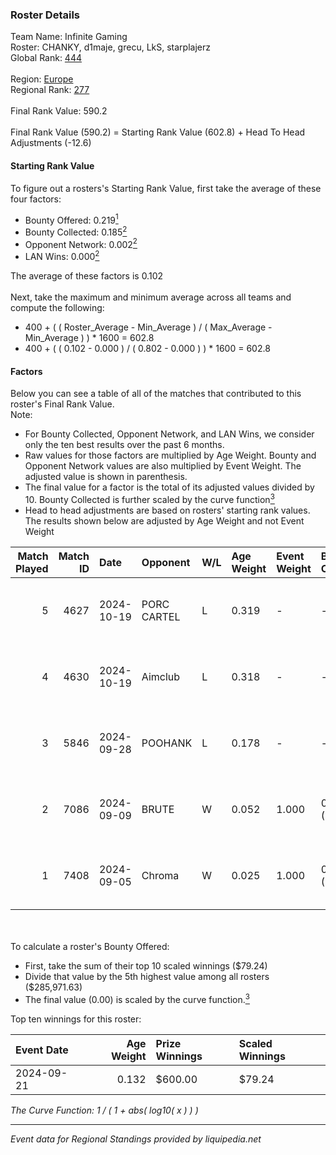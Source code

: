 ### Roster Details<br />
Team Name: Infinite Gaming<br />
Roster: CHANKY, d1maje, grecu, LkS, starplajerz<br />
Global Rank: [444](../../standings_global_2025_02_28.md)<br />
<br />
Region: [Europe]( ../../standings_europe_2025_02_28.md)<br />
Regional Rank: [277]( ../../standings_europe_2025_02_28.md)<br />
<br />
Final Rank Value:  590.2<br />
<br />
Final Rank Value (590.2) = Starting Rank Value (602.8) + Head To Head Adjustments (-12.6)<br />

#### Starting Rank Value<br />
To figure out a rosters's Starting Rank Value, first take the average of these four factors:<br />
- Bounty Offered: 0.219[<sup>1</sup>](#table2)
- Bounty Collected: 0.185[<sup>2</sup>](#table1)
- Opponent Network: 0.002[<sup>2</sup>](#table1)
- LAN Wins: 0.000[<sup>2</sup>](#table1)

The average of these factors is 0.102<br />
<br />
Next, take the maximum and minimum average across all teams and compute the following:<br />
- 400 + ( ( Roster_Average - Min_Average ) / ( Max_Average - Min_Average ) ) * 1600 = 602.8
- 400 + ( ( 0.102 - 0.000 ) / ( 0.802 - 0.000 ) ) * 1600 = 602.8


#### Factors<br />
Below you can see a table of all of the matches that contributed to this roster's Final Rank Value.<br />
Note:<br />

- For Bounty Collected, Opponent Network, and LAN Wins, we consider only the ten best results over the past 6 months.
- Raw values for those factors are multiplied by Age Weight. Bounty and Opponent Network values are also multiplied by Event Weight. The adjusted value is shown in parenthesis.
- The final value for a factor is the total of its adjusted values divided by 10. Bounty Collected is further scaled by the curve function[<sup>3</sup>](#curveFunction)
- Head to head adjustments are based on rosters' starting rank values. The results shown below are adjusted by Age Weight and not Event Weight
<span id="table1"></span><br />


| Match Played | Match ID | Date       | Opponent    | W/L | Age Weight | Event Weight | Bounty Collected | Opponent Network | LAN Wins  | H2H Adj. | Roster                                   |
| -: | -: | :- | :- | :- | :- | :- | :- | :- | :- | -: | :- |
|            5 |     4627 | 2024-10-19 | PORC CARTEL | L   | 0.319      | -            | -                | -                | -         |    -4.82 | CHANKY, d1maje, grecu, LkS, starplajerz  |
|            4 |     4630 | 2024-10-19 | Aimclub     | L   | 0.318      | -            | -                | -                | -         |    -6.60 | CHANKY, d1maje, grecu, LkS, starplajerz  |
|            3 |     5846 | 2024-09-28 | POOHANK     | L   | 0.178      | -            | -                | -                | -         |    -2.93 | CHANKY, d1maje, grecu, LkS, starplajerz  |
|            2 |     7086 | 2024-09-09 | BRUTE       | W   | 0.052      | 1.000        | 0.005 (0.000)    | 0.371 (0.019)    | 0 (0.000) |     1.24 | CHANKY, d1maje, mhN1, starplajerz, zewts |
|            1 |     7408 | 2024-09-05 | Chroma      | W   | 0.025      | 1.000        | 0.006 (0.000)    | 0.102 (0.003)    | 0 (0.000) |     0.53 | CHANKY, d1maje, mhN1, starplajerz, zewts |

<br />
<span id="table2"></span><br />
To calculate a roster's Bounty Offered:<br />

- First, take the sum of their top 10 scaled winnings ($79.24)
- Divide that value by the 5th highest value among all rosters ($285,971.63)
- The final value (0.00) is scaled by the curve function.[<sup>3</sup>](#curveFunction)

Top ten winnings for this roster:<br />

| Event Date | Age Weight | Prize Winnings | Scaled Winnings |
| :- | -: | :- | :- |
| 2024-09-21 |      0.132 | $600.00        | $79.24          |


<span id="curveFunction"></span>_The Curve Function: 1 / ( 1 + abs( log10( x ) ) )_<br />

---
_Event data for Regional Standings provided by liquipedia.net_<br />
